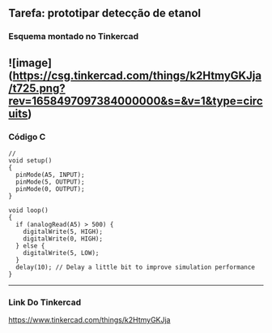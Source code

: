 ## Tarefa: prototipar detecção de etanol
### Esquema montado no Tinkercad
![image] (https://csg.tinkercad.com/things/k2HtmyGKJja/t725.png?rev=1658497097384000000&s=&v=1&type=circuits)
---
### Código C
```// C++ code
//
void setup()
{
  pinMode(A5, INPUT);
  pinMode(5, OUTPUT);
  pinMode(0, OUTPUT);
}

void loop()
{
  if (analogRead(A5) > 500) {
    digitalWrite(5, HIGH);
    digitalWrite(0, HIGH);
  } else {
    digitalWrite(5, LOW);
  }
  delay(10); // Delay a little bit to improve simulation performance
}
```
---
### Link Do Tinkercad
https://www.tinkercad.com/things/k2HtmyGKJja


